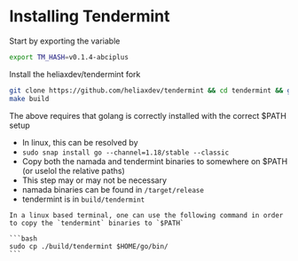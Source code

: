 # Installing Tendermint

Start by exporting the variable

```bash
export TM_HASH=v0.1.4-abciplus
```

Install the heliaxdev/tendermint fork

```bash
git clone https://github.com/heliaxdev/tendermint && cd tendermint && git checkout $TM_HASH
make build
```

The above requires that golang is correctly installed with the correct $PATH setup
- In linux, this can be resolved by
- `sudo snap install go --channel=1.18/stable --classic`
- Copy both the namada and tendermint binaries to somewhere on $PATH (or uselol the relative paths) 
- This step may or may not be necessary
- namada binaries can be found in `/target/release`
- tendermint is in `build/tendermint`

````admonish note
In a linux based terminal, one can use the following command in order to copy the `tendermint` binaries to `$PATH`

```bash
sudo cp ./build/tendermint $HOME/go/bin/
```
````